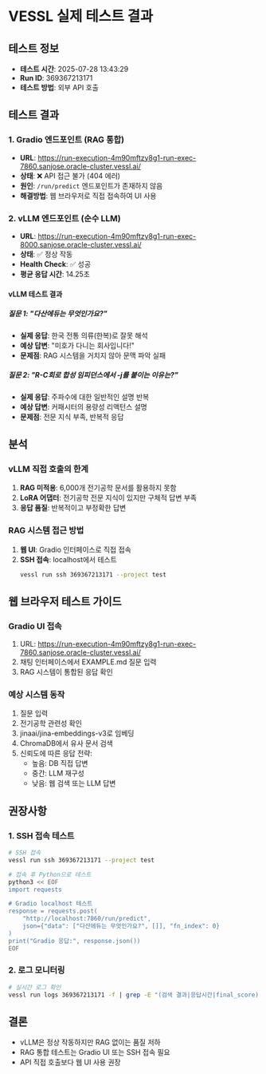 # VESSL 실제 테스트 결과

## 테스트 정보
- **테스트 시간**: 2025-07-28 13:43:29
- **Run ID**: 369367213171
- **테스트 방법**: 외부 API 호출

## 테스트 결과

### 1. Gradio 엔드포인트 (RAG 통합)
- **URL**: https://run-execution-4m90mftzy8g1-run-exec-7860.sanjose.oracle-cluster.vessl.ai/
- **상태**: ❌ API 접근 불가 (404 에러)
- **원인**: `/run/predict` 엔드포인트가 존재하지 않음
- **해결방법**: 웹 브라우저로 직접 접속하여 UI 사용

### 2. vLLM 엔드포인트 (순수 LLM)
- **URL**: https://run-execution-4m90mftzy8g1-run-exec-8000.sanjose.oracle-cluster.vessl.ai/
- **상태**: ✅ 정상 작동
- **Health Check**: ✅ 성공
- **평균 응답 시간**: 14.25초

#### vLLM 테스트 결과

##### 질문 1: "다산에듀는 무엇인가요?"
- **실제 응답**: 한국 전통 의류(한복)로 잘못 해석
- **예상 답변**: "미호가 다니는 회사입니다!"
- **문제점**: RAG 시스템을 거치지 않아 문맥 파악 실패

##### 질문 2: "R-C회로 합성 임피던스에서 -j를 붙이는 이유는?"
- **실제 응답**: 주파수에 대한 일반적인 설명 반복
- **예상 답변**: 커패시터의 용량성 리액턴스 설명
- **문제점**: 전문 지식 부족, 반복적 응답

## 분석

### vLLM 직접 호출의 한계
1. **RAG 미적용**: 6,000개 전기공학 문서를 활용하지 못함
2. **LoRA 어댑터**: 전기공학 전문 지식이 있지만 구체적 답변 부족
3. **응답 품질**: 반복적이고 부정확한 답변

### RAG 시스템 접근 방법
1. **웹 UI**: Gradio 인터페이스로 직접 접속
2. **SSH 접속**: localhost에서 테스트
   ```bash
   vessl run ssh 369367213171 --project test
   ```

## 웹 브라우저 테스트 가이드

### Gradio UI 접속
1. URL: https://run-execution-4m90mftzy8g1-run-exec-7860.sanjose.oracle-cluster.vessl.ai/
2. 채팅 인터페이스에서 EXAMPLE.md 질문 입력
3. RAG 시스템이 통합된 응답 확인

### 예상 시스템 동작
1. 질문 입력
2. 전기공학 관련성 확인
3. jinaai/jina-embeddings-v3로 임베딩
4. ChromaDB에서 유사 문서 검색
5. 신뢰도에 따른 응답 전략:
   - 높음: DB 직접 답변
   - 중간: LLM 재구성
   - 낮음: 웹 검색 또는 LLM 답변

## 권장사항

### 1. SSH 접속 테스트
```bash
# SSH 접속
vessl run ssh 369367213171 --project test

# 접속 후 Python으로 테스트
python3 << EOF
import requests

# Gradio localhost 테스트
response = requests.post(
    "http://localhost:7860/run/predict",
    json={"data": ["다산에듀는 무엇인가요?", []], "fn_index": 0}
)
print("Gradio 응답:", response.json())
EOF
```

### 2. 로그 모니터링
```bash
# 실시간 로그 확인
vessl run logs 369367213171 -f | grep -E "(검색 결과|응답시간|final_score)"
```

## 결론
- vLLM은 정상 작동하지만 RAG 없이는 품질 저하
- RAG 통합 테스트는 Gradio UI 또는 SSH 접속 필요
- API 직접 호출보다 웹 UI 사용 권장